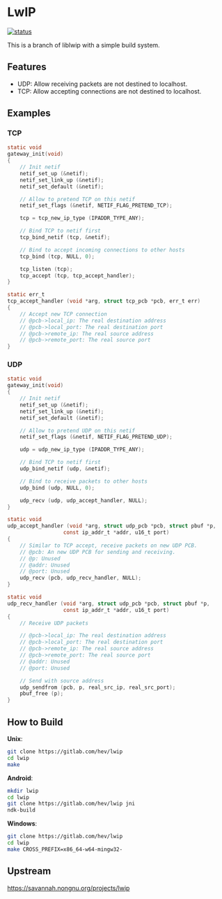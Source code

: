 # LwIP

[![status](https://github.com/heiher/lwip/actions/workflows/build.yaml/badge.svg?branch=main&event=push)](https://github.com/heiher/lwip)

This is a branch of liblwip with a simple build system.

## Features

* UDP: Allow receiving packets are not destined to localhost.
* TCP: Allow accepting connections are not destined to localhost.

## Examples

### TCP

```c
static void
gateway_init(void)
{
    // Init netif
    netif_set_up (&netif);
    netif_set_link_up (&netif);
    netif_set_default (&netif);

    // Allow to pretend TCP on this netif
    netif_set_flags (&netif, NETIF_FLAG_PRETEND_TCP);

    tcp = tcp_new_ip_type (IPADDR_TYPE_ANY);

    // Bind TCP to netif first
    tcp_bind_netif (tcp, &netif);

    // Bind to accept incoming connections to other hosts
    tcp_bind (tcp, NULL, 0);

    tcp_listen (tcp);
    tcp_accept (tcp, tcp_accept_handler);
}

static err_t
tcp_accept_handler (void *arg, struct tcp_pcb *pcb, err_t err)
{
    // Accept new TCP connection
    // @pcb->local_ip: The real destination address
    // @pcb->local_port: The real destination port
    // @pcb->remote_ip: The real source address
    // @pcb->remote_port: The real source port
}
```

### UDP

```c
static void
gateway_init(void)
{
    // Init netif
    netif_set_up (&netif);
    netif_set_link_up (&netif);
    netif_set_default (&netif);

    // Allow to pretend UDP on this netif
    netif_set_flags (&netif, NETIF_FLAG_PRETEND_UDP);

    udp = udp_new_ip_type (IPADDR_TYPE_ANY);

    // Bind TCP to netif first
    udp_bind_netif (udp, &netif);

    // Bind to receive packets to other hosts
    udp_bind (udp, NULL, 0);

    udp_recv (udp, udp_accept_handler, NULL);
}

static void
udp_accept_handler (void *arg, struct udp_pcb *pcb, struct pbuf *p,
                  const ip_addr_t *addr, u16_t port)
{
    // Similar to TCP accept, receive packets on new UDP PCB.
    // @pcb: An new UDP PCB for sending and receiving.
    // @p: Unused
    // @addr: Unused
    // @port: Unused
    udp_recv (pcb, udp_recv_handler, NULL);
}

static void
udp_recv_handler (void *arg, struct udp_pcb *pcb, struct pbuf *p,
                  const ip_addr_t *addr, u16_t port)
{
    // Receive UDP packets

    // @pcb->local_ip: The real destination address
    // @pcb->local_port: The real destination port
    // @pcb->remote_ip: The real source address
    // @pcb->remote_port: The real source port
    // @addr: Unused
    // @port: Unused

    // Send with source address
    udp_sendfrom (pcb, p, real_src_ip, real_src_port);
    pbuf_free (p);
}
```

## How to Build

**Unix**:
```bash
git clone https://gitlab.com/hev/lwip
cd lwip
make
```

**Android**:
```bash
mkdir lwip
cd lwip
git clone https://gitlab.com/hev/lwip jni
ndk-build
```

**Windows**:
```bash
git clone https://gitlab.com/hev/lwip
cd lwip
make CROSS_PREFIX=x86_64-w64-mingw32-
```

## Upstream
https://savannah.nongnu.org/projects/lwip

[PROJECT_URL]: https://gitlab.com/hev/lwip/commits/main
[PIPELINE_STATUS]: https://gitlab.com/hev/lwip/badges/main/pipeline.svg
